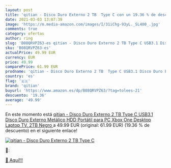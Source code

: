 ```yaml
---
layout: post
title: 'qitian - Disco Duro Externo 2 TB  Type C con un 19.36 % de descuento'
date: 2021-03-03 13:07:39
image: 'https://m.media-amazon.com/images/I/31iChg-93yL._SL400_.jpg'
comments: true
category: ofertas
author: ring
slug: 'B08QRVPZ63-es qitian - Disco Duro Externo 2 TB Type C USB3.1 Disco Duro...'
sku: 'B08QRVPZ63-es'
actualPrice: 49.99 EUR
currency: EUR
price: 49.99
comparePrice: 61.99 EUR
prodname: 'qitian - Disco Duro Externo 2 TB  Type C USB3.1 Disco Duro Externo Metálico HDD Portátil para PC  Xbox One  Desktop  Laptop  TV.  2TB Negro '
country: 'es'
flag: '🇪🇸'
brand: 'qitian'
buyurl: 'https://www.amazon.es/dp/B08QRVPZ63/?tag=tolees-21'
descuento: '19.36'
average: '49.99'
---
```


En este momento está [qitian - Disco Duro Externo 2 TB  Type C USB3.1 Disco Duro Externo Metálico HDD Portátil para PC  Xbox One  Desktop  Laptop  TV.  2TB Negro ](https://www.amazon.es/dp/B08QRVPZ63/?tag=tolees-21) a 49.99 EUR (original: 61.99 EUR) (19.36 %  de descuento) en el siguiente enlace!

[![qitian - Disco Duro Externo 2 TB  Type C](https://m.media-amazon.com/images/I/31iChg-93yL._SL400_.jpg)](https://www.amazon.es/dp/B08QRVPZ63/?tag=tolees-21)

🔎:


[🛒 Aquí!!!](https://www.amazon.es/dp/B08QRVPZ63/?tag=tolees-21)

